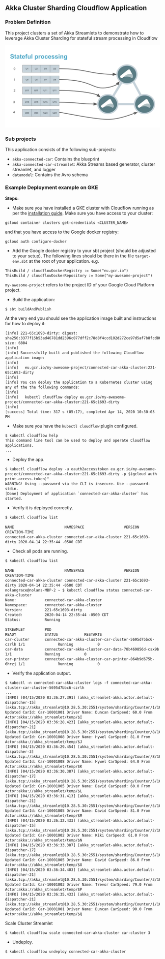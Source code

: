 ## Akka Cluster Sharding Cloudflow Application

### Problem Definition

This project clusters a set of Akka Streamlets to demonstrate how to leverage
Akka Cluster Sharding for stateful stream processing in Cloudflow

![](akka-cluster-streams.png)

### Sub projects

This application consists of the following sub-projects:

* `akka-connected-car`: Contains the blueprint
* `akka-connected-car-streamlet`: Akka Streams based generator, cluster streamlet, and logger
* `datamodel`: Contains the Avro schema

### Example Deployment example on GKE

**Steps:**

* Make sure you have installed a GKE cluster with Cloudflow running as per the [installation guide](https://github.com/lightbend/cloudflow-installer).
Make sure you have access to your cluster:

```
gcloud container clusters get-credentials <CLUSTER_NAME>
```

and that you have access to the Google docker registry:

```
gcloud auth configure-docker
```

* Add the Google docker registry to your sbt project (should be adjusted to your setup). The following lines should be there in the file `target-env.sbt` at the root of your application. e.g.

```
ThisBuild / cloudflowDockerRegistry := Some("eu.gcr.io")
ThisBuild / cloudflowDockerRepository := Some("my-awesome-project")
```

`my-awesome-project` refers to the project ID of your Google Cloud Platform project.

* Build the application:

```
$ sbt buildAndPublish
```

At the very end you should see the application image built and instructions for how to deploy it:

```
[info] 221-65c1693-dirty: digest: sha256:3377f15b53ad46781dd2396c077dff2c78d8f4ccd102d272ce97d5af7b8fcd86 size: 6804
[info]
[info] Successfully built and published the following Cloudflow application image:
[info]
[info]   eu.gcr.io/my-awesome-project/connected-car-akka-cluster:221-65c1693-dirty
[info]
[info] You can deploy the application to a Kubernetes cluster using any of the the following commands:
[info]
[info]   kubectl cloudflow deploy eu.gcr.io/my-awesome-project/connected-car-akka-cluster:221-65c1693-dirty
[info]
[success] Total time: 317 s (05:17), completed Apr 14, 2020 10:30:03 PM
```

* Make sure you have the `kubectl cloudflow` plugin configured.

```
$ kubectl cloudflow help
This command line tool can be used to deploy and operate Cloudflow applications.
...
```

* Deploy the app.

```
$ kubectl cloudflow deploy -u oauth2accesstoken eu.gcr.io/my-awesome-project/connected-car-akka-cluster:221-65c1693-dirty -p $(gcloud auth print-access-token)"
WARNING! Using --password via the CLI is insecure. Use --password-stdin.
[Done] Deployment of application `connected-car-akka-cluster` has started.

```

*  Verify it is deployed correctly.

```
$ kubectl cloudflow list

NAME                       NAMESPACE                  VERSION           CREATION-TIME
connected-car-akka-cluster connected-car-akka-cluster 221-65c1693-dirty 2020-04-14 22:35:44 -0500 CDT
```

* Check all pods are running.

```
$ kubectl cloudflow list

NAME                       NAMESPACE                  VERSION           CREATION-TIME
connected-car-akka-cluster connected-car-akka-cluster 221-65c1693-dirty 2020-04-14 22:35:44 -0500 CDT
nolangrace@nolans-MBP-2 ~ $ kubectl cloudflow status connected-car-akka-cluster
Name:             connected-car-akka-cluster
Namespace:        connected-car-akka-cluster
Version:          221-65c1693-dirty
Created:          2020-04-14 22:35:44 -0500 CDT
Status:           Running

STREAMLET         POD                                                     READY             STATUS            RESTARTS
car-cluster       connected-car-akka-cluster-car-cluster-5695d7bbc6-czrlh 1/1               Running           0
car-data          connected-car-akka-cluster-car-data-78b469856d-csx9b    1/1               Running           0
car-printer       connected-car-akka-cluster-car-printer-864b9d675b-6hrzj 1/1               Running           0
```

* Verify the application output.

```
$ kubectl -n connected-car-akka-cluster logs -f connected-car-akka-cluster-car-cluster-5695d7bbc6-czrlh
...
[INFO] [04/15/2020 03:36:27.391] [akka_streamlet-akka.actor.default-dispatcher-15] [akka.tcp://akka_streamlet@10.28.5.30:2551/system/sharding/Counter/1/10001001] Updated CarId: Car-10001001 Driver Name: Duncan CarSpeed: 60.0 From Actor:akka://akka_streamlet/temp/$I
[INFO] [04/15/2020 03:36:28.423] [akka_streamlet-akka.actor.default-dispatcher-21] [akka.tcp://akka_streamlet@10.28.5.30:2551/system/sharding/Counter/8/10001008] Updated CarId: Car-10001008 Driver Name: Hywel CarSpeed: 81.0 From Actor:akka://akka_streamlet/temp/$J
[INFO] [04/15/2020 03:36:29.454] [akka_streamlet-akka.actor.default-dispatcher-3] [akka.tcp://akka_streamlet@10.28.5.30:2551/system/sharding/Counter/8/10001008] Updated CarId: Car-10001008 Driver Name: Hywel CarSpeed: 64.0 From Actor:akka://akka_streamlet/temp/$K
[INFO] [04/15/2020 03:36:30.387] [akka_streamlet-akka.actor.default-dispatcher-17] [akka.tcp://akka_streamlet@10.28.5.30:2551/system/sharding/Counter/5/10001005] Updated CarId: Car-10001005 Driver Name: David CarSpeed: 60.0 From Actor:akka://akka_streamlet/temp/$L
[INFO] [04/15/2020 03:36:31.413] [akka_streamlet-akka.actor.default-dispatcher-21] [akka.tcp://akka_streamlet@10.28.5.30:2551/system/sharding/Counter/5/10001005] Updated CarId: Car-10001005 Driver Name: David CarSpeed: 81.0 From Actor:akka://akka_streamlet/temp/$M
[INFO] [04/15/2020 03:36:32.433] [akka_streamlet-akka.actor.default-dispatcher-15] [akka.tcp://akka_streamlet@10.28.5.30:2551/system/sharding/Counter/2/10001002] Updated CarId: Car-10001002 Driver Name: Kiki CarSpeed: 61.0 From Actor:akka://akka_streamlet/temp/$N
[INFO] [04/15/2020 03:36:33.387] [akka_streamlet-akka.actor.default-dispatcher-17] [akka.tcp://akka_streamlet@10.28.5.30:2551/system/sharding/Counter/5/10001005] Updated CarId: Car-10001005 Driver Name: David CarSpeed: 86.0 From Actor:akka://akka_streamlet/temp/$O
[INFO] [04/15/2020 03:36:34.403] [akka_streamlet-akka.actor.default-dispatcher-21] [akka.tcp://akka_streamlet@10.28.5.30:2551/system/sharding/Counter/3/10001003] Updated CarId: Car-10001003 Driver Name: Trevor CarSpeed: 79.0 From Actor:akka://akka_streamlet/temp/$P
[INFO] [04/15/2020 03:36:35.433] [akka_streamlet-akka.actor.default-dispatcher-21] [akka.tcp://akka_streamlet@10.28.5.30:2551/system/sharding/Counter/1/10001001] Updated CarId: Car-10001001 Driver Name: Duncan CarSpeed: 90.0 From Actor:akka://akka_streamlet/temp/$Q
```

Scale Cluster Streamlet
```
$ kubectl cloudflow scale connected-car-akka-cluster car-cluster 3
```

* Undeploy.

```
$ kubectl cloudflow undeploy connected-car-akka-cluster
```
